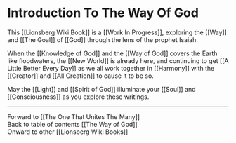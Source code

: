 # Introduction To The Way Of God

This [[Lionsberg Wiki Book]] is a [[Work In Progress]], exploring the [[Way]] and [[The Goal]] of [[God]] through the lens of the prophet Isaiah. 

When the [[Knowledge of God]] and the [[Way of God]] covers the Earth like floodwaters, the [[New World]] is already here, and continuing to get [[A Little Better Every Day]] as we all work together in [[Harmony]] with the [[Creator]] and [[All Creation]] to cause it to be so. 

May the [[Light]] and [[Spirit of God]] illuminate your [[Soul]] and [[Consciousness]] as you explore these writings. 

___

Forward to [[The One That Unites The Many]]  
Back to table of contents [[The Way of God]]  
Onward to other [[Lionsberg Wiki Books]]  


